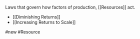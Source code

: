Laws that govern how factors of production, [[Resources]] act.
- [[Diminishing Returns]]
- [[Increasing Returns to Scale]]

#new #Resource 